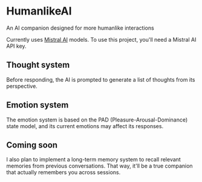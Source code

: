 # HumanlikeAI
An AI companion designed for more humanlike interactions

Currently uses [Mistral AI](https://mistral.ai) models. To use this project, you'll need a Mistral AI API key.

## Thought system

Before responding, the AI is prompted to generate a list of thoughts from its perspective. 

## Emotion system

The emotion system is based on the PAD (Pleasure-Arousal-Dominance) state model, and its current emotions may affect its responses.

## Coming soon

I also plan to implement a long-term memory system to recall relevant memories from previous conversations. That way, it'll be a true companion that actually remembers you across sessions.
